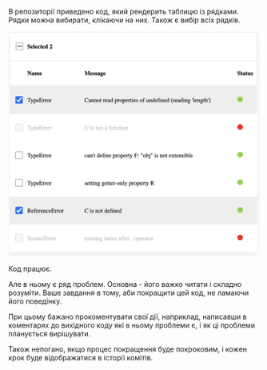 В репозиторії приведено код, який рендерить таблицю із рядками. Рядки можна вибирати, клікаючи на них. 
Також є вибір всіх рядків.

![Demo](React%20App.png)

Код працює.

Але в ньому є ряд проблем. Основна - його важко читати і складно розуміти.
Ваше завдання в тому, аби покращити цей код, не ламаючи його поведінку.

При цьому бажано прокоментувати свої дії, наприклад, написавши в коментарях до вихідного коду які в ньому проблеми є, і 
як ці проблеми планується вирішувати.

Також непогано, якщо процес покращення буде покроковим, і кожен крок буде відображатися в історії комітів.